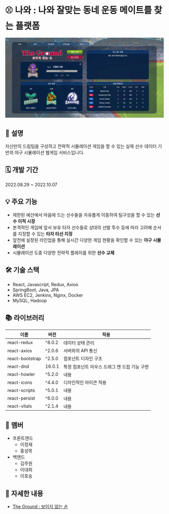 # ⚾ 나와 : 나와 잘맞는 동네 운동 메이트를 찾는 플랫폼

![image-2.png](./etc/image-2.png)

## 📜 설명

자신만의 드림팀을 구성하고 전략적 시뮬레이션 게임을 할 수 있는 실제 선수 데이터 기반의 야구 시뮬레이션 웹게임 서비스입니다.

## 🗓️ 개발 기간

2022.08.29 ~ 2022.10.07

## 💡 주요 기능
- 제한된 예산에서 마음에 드는 선수들을 자유롭게 이동하여 팀구성을 할 수 있는 **선수 이적 시장**
- 본격적인 게임에 앞서 보유 타자 선수들로 상대의 선발 투수 등에 따라 고려해 순서를 지정할 수 있는 **타자 타선 지정**
- 앞전에 설정된 라인업을 통해 실시간 다양한 게임 현황을 확인할 수 있는 **야구 시뮬레이션**
- 시뮬레이션 도중 다양한 전략적 플레이를 위한 **선수 교체**

## 🛠️ 기술 스택

- React, Javascript, Redux, Axios
- SpringBoot, Java, JPA
- AWS EC2, Jenkins, Nginx, Docker
- MySQL, Hadoop

## 📚 라이브러리

|이름|버전|적용|
|---|---|---|
|react-redux|^8.0.2|데이터 상태 관리|
|react-axios|^2.0.6|서버와의 API 통신|
|react-bootstrap|^2.5.0|컴포넌트 디자인 구조|
|react-dnd|16.0.1|특정 컴포넌트 마우스 드래그 앤 드랍 기능 구현|
|react-howler|^5.2.0|내용|
|react-icons|^4.4.0|디자인적인 아이콘 적용|
|react-scripts|^5.0.1|내용|
|react-persist|^6.0.0|내용|
|react-vitals|^2.1.4|내용|

## 👥 멤버

- 프론트엔드
    - 이정재
    - 홍성목
- 백엔드
    - 김주원
    - 이대희
    - 이호승


## **🔗 자세한 내용**

- [The Ground : 보이지 않는 손](https://gaudy-veil-46f.notion.site/The-Ground-a21accf657914deda3c494fbaa347cb1)

